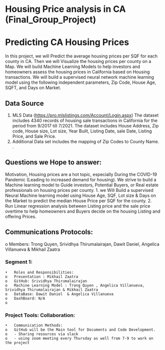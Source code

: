 # Housing Price analysis in CA (Final_Group_Project) 

# Predicting CA Housing Prices  
In this project, we will Predict the average housing prices per SQF for each county in CA. Then we will Visualize the housing prices per county on a Map. 
We will build Machine Learning Models to help investors and homeowners assess the housing prices in California based on Housing transactions. We will build a  supervised neural network machine learning model using the following independent parameters, Zip Code, House Age, SQFT, and Days on Market.



## Data Source
1) MLS Data (https://pro.mlslistings.com/Account/Login.aspx) 
    The dataset includes 4340 records of housing sale transactions in California for the period from 9/2017 till 7/2021. The dataset includes House Address, Zip code, House size, Lot size, Year Built, Listing Date, sale Date, Listing Price, and Sale Price. 
2) Additional Data set includes the mapping of Zip Codes to County Name. . 


## Questions we Hope to answer:
Motivation, Housing prices are a hot topic, especially During the COVID-19 Pandemic (Leading to increased demand for housing). We strive to build a Machine learning model to Guide investors, Potential Buyers, or Real estate professionals on housing prices per county. 
    1. we Will Build a supervised Neural Machine learning model using  House Age, SQF, Lot size & Days on the Market to predict the median House Price per SQF for the county. 
    2. Run Linear regression analysis between Listing price and the sale price overtime to help homeowners and Buyers decide on the housing Listing and offering Prices. 



## Communications Protocols:
o	Members: Trong Quyen, Srividhya Thirumalairajan, Dawit Daniel, Angelica Villanueva & Mikhail Zaatra

###    Segment 1:
    •	Roles and Responsibilities:
    o	Presentation : Mikhail Zaatra
    o	GitHub: Srividhya Thirumalairajan
    o	Machine Learning Model : Trong Quyen , Angelica Villanueva,  Srividhya Thirumalairajan & Mikhail Zaatra
    o	DataBase: Dawit Daniel  & Angelica Villanueva
    o	DashBoard: N/A 
    o	
###    Project Tools: Collaboration: 
    •	Communication Methods: 
    o	GitHub will be the Main tool for Documents and Code Development. 
    o	- Sharing resources via slack
    o	- using zoom meeting every Thursday as well from 7-9 to work on the project



